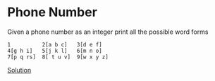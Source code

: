 # Phone Number

Given a phone number as an integer print all the possible word forms


``` 
1          2[a b c]   3[d e f]
4[g h i]   5[j k l]   6[m n o]
7[p q rs]  8[ t u v]  9[w x y z]
```

[Solution](./src/Main.java)